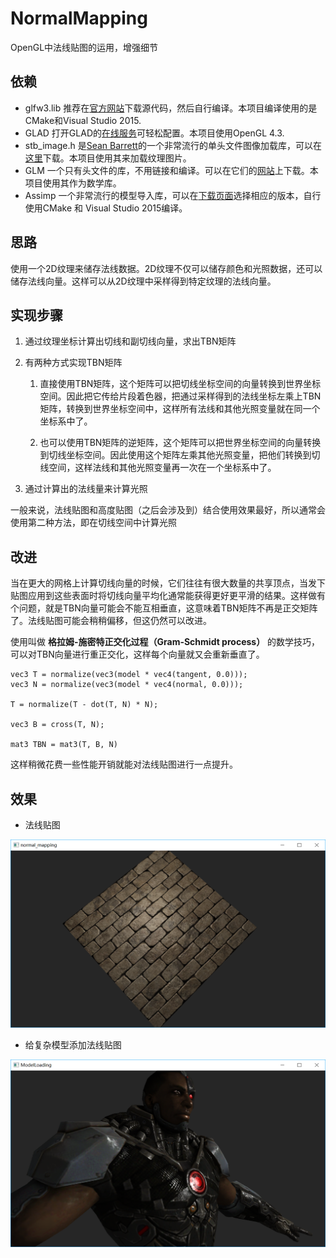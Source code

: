# NormalMapping

OpenGL中法线贴图的运用，增强细节

## 依赖
* glfw3.lib 推荐在[官方网站](http://www.glfw.org/download.html)下载源代码，然后自行编译。本项目编译使用的是CMake和Visual Studio 2015.
* GLAD 打开GLAD的[在线服务](http://glad.dav1d.de/)可轻松配置。本项目使用OpenGL 4.3.
* stb_image.h 是[Sean Barrett](https://github.com/nothings)的一个非常流行的单头文件图像加载库，可以在[这里](https://github.com/nothings/stb/blob/master/stb_image.h)下载。本项目使用其来加载纹理图片。
* GLM 一个只有头文件的库，不用链接和编译。可以在它们的[网站](http://glm.g-truc.net/0.9.5/index.html)上下载。本项目使用其作为数学库。
* Assimp 一个非常流行的模型导入库，可以在[下载页面](http://assimp.org/main_downloads.html)选择相应的版本，自行使用CMake 和 Visual Studio 2015编译。

## 思路
使用一个2D纹理来储存法线数据。2D纹理不仅可以储存颜色和光照数据，还可以储存法线向量。这样可以从2D纹理中采样得到特定纹理的法线向量。

## 实现步骤

1. 通过纹理坐标计算出切线和副切线向量，求出TBN矩阵

2. 有两种方式实现TBN矩阵

	1. 直接使用TBN矩阵，这个矩阵可以把切线坐标空间的向量转换到世界坐标空间。因此把它传给片段着色器，把通过采样得到的法线坐标左乘上TBN矩阵，转换到世界坐标空间中，这样所有法线和其他光照变量就在同一个坐标系中了。
	
	2. 也可以使用TBN矩阵的逆矩阵，这个矩阵可以把世界坐标空间的向量转换到切线坐标空间。因此使用这个矩阵左乘其他光照变量，把他们转换到切线空间，这样法线和其他光照变量再一次在一个坐标系中了。

3. 通过计算出的法线量来计算光照

一般来说，法线贴图和高度贴图（之后会涉及到）结合使用效果最好，所以通常会使用第二种方法，即在切线空间中计算光照

## 改进

当在更大的网格上计算切线向量的时候，它们往往有很大数量的共享顶点，当发下贴图应用到这些表面时将切线向量平均化通常能获得更好更平滑的结果。这样做有个问题，就是TBN向量可能会不能互相垂直，这意味着TBN矩阵不再是正交矩阵了。法线贴图可能会稍稍偏移，但这仍然可以改进。

使用叫做 **格拉姆-施密特正交化过程（Gram-Schmidt process）** 的数学技巧，可以对TBN向量进行重正交化，这样每个向量就又会重新垂直了。

```
vec3 T = normalize(vec3(model * vec4(tangent, 0.0)));
vec3 N = normalize(vec3(model * vec4(normal, 0.0)));

T = normalize(T - dot(T, N) * N);

vec3 B = cross(T, N);

mat3 TBN = mat3(T, B, N)
```

这样稍微花费一些性能开销就能对法线贴图进行一点提升。

## 效果

- 法线贴图

![法线贴图](https://github.com/SweeneyChoi/NormalMapping/blob/master/images/normalmapping1.png)

- 给复杂模型添加法线贴图

![复杂模型](https://github.com/SweeneyChoi/NormalMapping/blob/master/images/normalmapping2.png)



